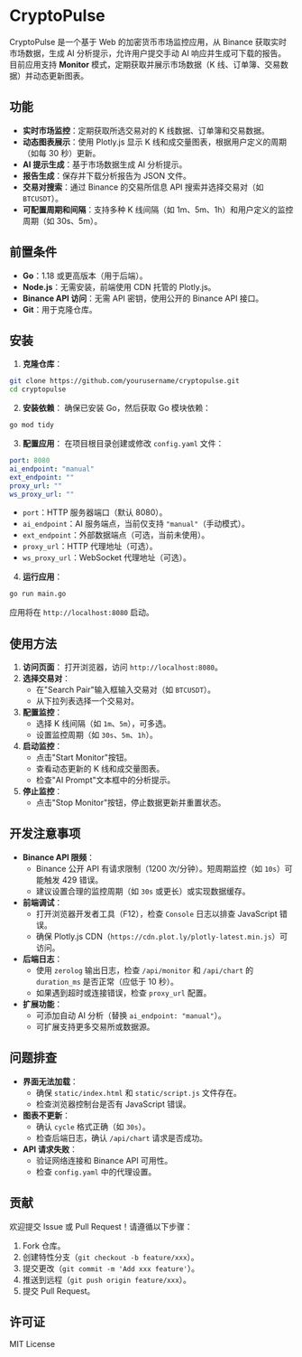 # CryptoPulse

CryptoPulse 是一个基于 Web 的加密货币市场监控应用，从 Binance 获取实时市场数据，生成 AI 分析提示，允许用户提交手动 AI 响应并生成可下载的报告。目前应用支持 **Monitor** 模式，定期获取并展示市场数据（K 线、订单簿、交易数据）并动态更新图表。

## 功能

* **实时市场监控**：定期获取所选交易对的 K 线数据、订单簿和交易数据。
* **动态图表展示**：使用 Plotly.js 显示 K 线和成交量图表，根据用户定义的周期（如每 30 秒）更新。
* **AI 提示生成**：基于市场数据生成 AI 分析提示。
* **报告生成**：保存并下载分析报告为 JSON 文件。
* **交易对搜索**：通过 Binance 的交易所信息 API 搜索并选择交易对（如 `BTCUSDT`）。
* **可配置周期和间隔**：支持多种 K 线间隔（如 1m、5m、1h）和用户定义的监控周期（如 30s、5m）。

## 前置条件

* **Go**：1.18 或更高版本（用于后端）。
* **Node.js**：无需安装，前端使用 CDN 托管的 Plotly.js。
* **Binance API 访问**：无需 API 密钥，使用公开的 Binance API 接口。
* **Git**：用于克隆仓库。

## 安装

1. **克隆仓库**：

```bash
git clone https://github.com/yourusername/cryptopulse.git
cd cryptopulse
```

2. **安装依赖**： 确保已安装 Go，然后获取 Go 模块依赖：

```bash
go mod tidy
```

3. **配置应用**： 在项目根目录创建或修改 `config.yaml` 文件：

```yaml
port: 8080
ai_endpoint: "manual"
ext_endpoint: ""
proxy_url: ""
ws_proxy_url: ""
```

   * `port`：HTTP 服务器端口（默认 8080）。
   * `ai_endpoint`：AI 服务端点，当前仅支持 `"manual"`（手动模式）。
   * `ext_endpoint`：外部数据端点（可选，当前未使用）。
   * `proxy_url`：HTTP 代理地址（可选）。
   * `ws_proxy_url`：WebSocket 代理地址（可选）。

4. **运行应用**：

```bash
go run main.go
```

应用将在 `http://localhost:8080` 启动。

## 使用方法

1. **访问页面**： 打开浏览器，访问 `http://localhost:8080`。
2. **选择交易对**：
   * 在"Search Pair"输入框输入交易对（如 `BTCUSDT`）。
   * 从下拉列表选择一个交易对。
3. **配置监控**：
   * 选择 K 线间隔（如 `1m`、`5m`），可多选。
   * 设置监控周期（如 `30s`、`5m`、`1h`）。
4. **启动监控**：
   * 点击"Start Monitor"按钮。
   * 查看动态更新的 K 线和成交量图表。
   * 检查"AI Prompt"文本框中的分析提示。
5. **停止监控**：
   * 点击"Stop Monitor"按钮，停止数据更新并重置状态。


## 开发注意事项

* **Binance API 限频**：
   * Binance 公开 API 有请求限制（1200 次/分钟）。短周期监控（如 `10s`）可能触发 429 错误。
   * 建议设置合理的监控周期（如 `30s` 或更长）或实现数据缓存。
* **前端调试**：
   * 打开浏览器开发者工具（F12），检查 `Console` 日志以排查 JavaScript 错误。
   * 确保 Plotly.js CDN（`https://cdn.plot.ly/plotly-latest.min.js`）可访问。
* **后端日志**：
   * 使用 `zerolog` 输出日志，检查 `/api/monitor` 和 `/api/chart` 的 `duration_ms` 是否正常（应低于 10 秒）。
   * 如果遇到超时或连接错误，检查 `proxy_url` 配置。
* **扩展功能**：
   * 可添加自动 AI 分析（替换 `ai_endpoint: "manual"`）。
   * 可扩展支持更多交易所或数据源。

## 问题排查

* **界面无法加载**：
   * 确保 `static/index.html` 和 `static/script.js` 文件存在。
   * 检查浏览器控制台是否有 JavaScript 错误。
* **图表不更新**：
   * 确认 `cycle` 格式正确（如 `30s`）。
   * 检查后端日志，确认 `/api/chart` 请求是否成功。
* **API 请求失败**：
   * 验证网络连接和 Binance API 可用性。
   * 检查 `config.yaml` 中的代理设置。

## 贡献

欢迎提交 Issue 或 Pull Request！请遵循以下步骤：
1. Fork 仓库。
2. 创建特性分支（`git checkout -b feature/xxx`）。
3. 提交更改（`git commit -m 'Add xxx feature'`）。
4. 推送到远程（`git push origin feature/xxx`）。
5. 提交 Pull Request。

## 许可证

MIT License
